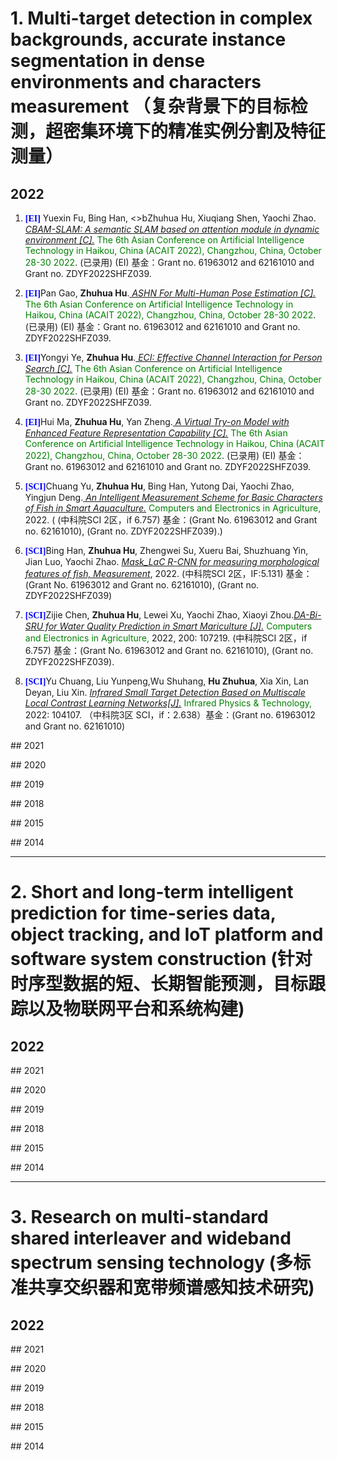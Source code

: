 <a name="01"></a>
# 1. Multi-target detection in complex backgrounds, accurate instance segmentation in dense environments and characters measurement （复杂背景下的目标检测，超密集环境下的精准实例分割及特征测量）
## 2022
<ol>
<!--
<p style="margin-top: 8px;"><li><font face="verdana" color="blue"><b>[TNNLS]</b></font> Xihong Yang, Xiaochang Hu, Sihang Zhou, <b>Xinwang Liu</b>, En Zhu: <i><u>Interpolation-based Contrastive Learning for Few-Label Semi-Supervised Learning</u></i>. <font color="green">IEEE Transactions on Neural Networks and Learning Systems (<b>TNNLS</b>)</font>. (Accepted in June 2022)<a href = "https://github.com/xinwangliu/xinwangliu.github.io/blob/main/document/new_paper/TNNLS22-Interpolation%20based%20Contrastive%20Learning%20for%20Few%20Label%20SemiSupervised%20Learning.pdf">[PDF]</a></li></p> 
-->
 
 <!--1-->
 <p style="margin-top: 8px;"><li><font face="verdana" color="blue"><b>[EI]</b></font> Yuexin Fu, Bing Han, <>bZhuhua Hu</b>, Xiuqiang Shen, Yaochi Zhao. <i><u>CBAM-SLAM: A semantic SLAM based on attention module in dynamic environment [C].</u></i><font color="green"> The 6th Asian Conference on Artificial Intelligence Technology in Haikou, China (ACAIT 2022), Changzhou, China, October 28-30 2022</font>. (已录用) (EI) 基金：Grant no. 61963012 and 62161010 and Grant no. ZDYF2022SHFZ039.</li></p>
 
 <!--2-->
<p style="margin-top: 8px;"><li><font face="verdana" color="blue"><b>[EI]</b></font>Pan Gao, <b>Zhuhua Hu</b>.<i><u> ASHN For Multi-Human Pose Estimation [C].</u></i> <font color="green"> The 6th Asian Conference on Artificial Intelligence Technology in Haikou, China (ACAIT 2022), Changzhou, China, October 28-30 2022</font>. (已录用) (EI) 基金：Grant no. 61963012 and 62161010 and Grant no. ZDYF2022SHFZ039.</li></p>
 
<!--3-->
<p style="margin-top: 8px;"><li><font face="verdana" color="blue"><b>[EI]</b></font>Yongyi Ye, <b>Zhuhua Hu</b>.<i><u> ECI: Effective Channel Interaction for Person Search [C].</u></i> <font color="green">The 6th Asian Conference on Artificial Intelligence Technology in Haikou, China (ACAIT 2022), Changzhou, China, October 28-30 2022</font>. (已录用) (EI) 基金：Grant no. 61963012 and 62161010 and Grant no. ZDYF2022SHFZ039.</li></p>

<!--4-->
<p style="margin-top: 8px;"><li><font face="verdana" color="blue"><b>[EI]</b></font>Hui Ma, <b>Zhuhua Hu</b>, Yan Zheng.<i><u> A Virtual Try-on Model with Enhanced Feature Representation Capability [C].</u></i> <font color="green">The 6th Asian Conference on Artificial Intelligence Technology in Haikou, China (ACAIT 2022), Changzhou, China, October 28-30 2022</font>. (已录用) (EI) 基金：Grant no. 61963012 and 62161010 and Grant no. ZDYF2022SHFZ039.</li></p>
 
 <!--5-->
 <p style="margin-top: 8px;"><li><font face="verdana" color="blue"><b>[SCI]</b></font>Chuang Yu, <b>Zhuhua Hu</b>, Bing Han, Yutong Dai, Yaochi Zhao, Yingjun Deng.<i><u> An Intelligent Measurement Scheme for Basic Characters of Fish in Smart Aquaculture.</u></i><font color="green"> Computers and Electronics in Agriculture,</font> 2022. ( (中科院SCI 2区，if 6.757) 基金：(Grant No. 61963012 and Grant no. 62161010), (Grant no. ZDYF2022SHFZ039).)</li></p>
 
 <!--6-->
 <p style="margin-top: 8px;"><li><font face="verdana" color="blue"><b>[SCI]</b></font>Bing Han, <b>Zhuhua Hu</b>, Zhengwei Su, Xueru Bai, Shuzhuang Yin, Jian Luo, Yaochi Zhao. <i><u>Mask_LaC R-CNN for measuring morphological features of fish, Measurement</u></i>, 2022. (中科院SCI 2区，IF:5.131) 基金：(Grant No. 61963012 and Grant no. 62161010), (Grant no. ZDYF2022SHFZ039)</li></p>
 
 <!--7-->
 <p style="margin-top: 8px;"><li><font face="verdana" color="blue"><b>[SCI]</b></font>Zijie Chen, <b>Zhuhua Hu</b>, Lewei Xu, Yaochi Zhao, Xiaoyi Zhou.<i><u>DA-Bi-SRU for Water Quality Prediction in Smart Mariculture [J].</u></i><font color="green"> Computers and Electronics in Agriculture,</font> 2022, 200: 107219. (中科院SCI 2区，if 6.757) 基金：(Grant No. 61963012 and Grant no. 62161010), (Grant no. ZDYF2022SHFZ039).</li></p>
 
<!--8-->
 <p style="margin-top: 8px;"><li><font face="verdana" color="blue"><b>[SCI]</b></font>Yu Chuang, Liu Yunpeng,Wu Shuhang, <b>Hu Zhuhua</b>, Xia Xin, Lan Deyan, Liu Xin. <i><u>Infrared Small Target Detection Based on Multiscale Local Contrast Learning Networks[J].</u></i> <font color="green">Infrared Physics & Technology,</font> 2022: 104107. （中科院3区 SCI，if：2.638）基金：(Grant no. 61963012 and Grant no. 62161010)</li></p>
 

 
 
 
 
  
  
  
 </ol>
## 2021
 <ol>
<!--
<p style="margin-top: 8px;"><li><font face="verdana" color="blue"><b>[TYCB]</b></font> <b>Xinwang Liu</b>, Lei Wang, Jianping Yin, En Zhu, Jian Zhang: <i><u>An Efficient Approach to Integrating Radius Information into Multiple Kernel Learning</u></i>. <font color="green">IEEE Transactions on Cybernetics (<b>TYCB</b>)</font>. 43(2): 557-569 (2013) (CCF Rank B) <a href = "http://citeseerx.ist.psu.edu/viewdoc/download?doi=10.1.1.718.448&rep=rep1&type=pdf">[PDF]</a> <a href = "https://github.com/xinwangliu/Radius-incorporated-MKL-algorithm">[Code]</a></li></p>
-->

 </ol>
## 2020
<ol>

</ol>
## 2019
<ol>

</ol>
## 2018
<ol>

</ol>
## 2015
<ol>

</ol>
## 2014
<ol>

</ol>
<hr>

<a name="02"></a>
# 2. Short and long-term intelligent prediction for time-series data, object tracking, and IoT platform and software system construction (针对时序型数据的短、长期智能预测，目标跟踪以及物联网平台和系统构建)
## 2022
<ol>
<!--
<p style="margin-top: 8px;"><li><font face="verdana" color="blue"><b>[AAAI]</b></font> Weixuan Liang, <b>Xinwang Liu</b>, Sihang Zhou, Jiyuan Liu, Siwei Wang, En Zhu: <i><u>Robust Graph-based Multi-view Clustering</u></i>. <font color="green">AAAI 2022.</font> (CCF Rank A)<a href = "https://www.aaai.org/AAAI22Papers/AAAI-3353.LiangW.pdf">[PDF]</a><a href = "https://github.com/wxliang/RG-MVC">[Code]</a></li></p>
-->
 
</ol>
## 2021
 <ol>
<!--
<p style="margin-top: 8px;"><li><font face="verdana" color="blue"><b>[TYCB]</b></font> <b>Xinwang Liu</b>, Lei Wang, Jianping Yin, En Zhu, Jian Zhang: <i><u>An Efficient Approach to Integrating Radius Information into Multiple Kernel Learning</u></i>. <font color="green">IEEE Transactions on Cybernetics (<b>TYCB</b>)</font>. 43(2): 557-569 (2013) (CCF Rank B) <a href = "http://citeseerx.ist.psu.edu/viewdoc/download?doi=10.1.1.718.448&rep=rep1&type=pdf">[PDF]</a> <a href = "https://github.com/xinwangliu/Radius-incorporated-MKL-algorithm">[Code]</a></li></p>
-->

 </ol>
## 2020
<ol>

</ol>
## 2019
<ol>

</ol>
## 2018
<ol>

</ol>
## 2015
<ol>

</ol>
## 2014
<ol>

</ol>
<hr>

<a name="03"></a>
# 3. Research on multi-standard shared interleaver and wideband spectrum sensing technology (多标准共享交织器和宽带频谱感知技术研究)
## 2022
<ol>
<!--
<p style="margin-top: 8px;"><li><font face="verdana" color="blue"><b>[AAAI]</b></font> Weixuan Liang, <b>Xinwang Liu</b>, Sihang Zhou, Jiyuan Liu, Siwei Wang, En Zhu: <i><u>Robust Graph-based Multi-view Clustering</u></i>. <font color="green">AAAI 2022.</font> (CCF Rank A)<a href = "https://www.aaai.org/AAAI22Papers/AAAI-3353.LiangW.pdf">[PDF]</a><a href = "https://github.com/wxliang/RG-MVC">[Code]</a></li></p>
-->
 
</ol>
## 2021
 <ol>
<!--
<p style="margin-top: 8px;"><li><font face="verdana" color="blue"><b>[TYCB]</b></font> <b>Xinwang Liu</b>, Lei Wang, Jianping Yin, En Zhu, Jian Zhang: <i><u>An Efficient Approach to Integrating Radius Information into Multiple Kernel Learning</u></i>. <font color="green">IEEE Transactions on Cybernetics (<b>TYCB</b>)</font>. 43(2): 557-569 (2013) (CCF Rank B) <a href = "http://citeseerx.ist.psu.edu/viewdoc/download?doi=10.1.1.718.448&rep=rep1&type=pdf">[PDF]</a> <a href = "https://github.com/xinwangliu/Radius-incorporated-MKL-algorithm">[Code]</a></li></p>
-->

 </ol>
## 2020
<ol>

</ol>
## 2019
<ol>

</ol>
## 2018
<ol>

</ol>
## 2015
<ol>

</ol>
## 2014
<ol>

</ol>
